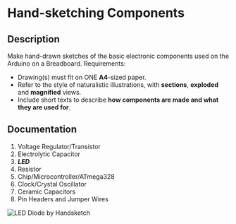 # Hand-sketching Components

## Description
Make hand-drawn sketches of the basic electronic components used on the Arduino on a Breadboard. 
Requirements:
* Drawing(s) must fit on ONE **A4**-sized paper.
* Refer to the style of naturalistic illustrations, with **sections**, **exploded** and **magnified** views.
* Include short texts to describe **how components are made and what they are used for**.

## Documentation

1. Voltage Regulator/Transistor
2. Electrolytic Capacitor
3. ***LED***
4. Resistor
5. Chip/Microcontroller/ATmega328
6. Clock/Crystal Oscillator
7. Ceramic Capacitors
8. Pin Headers and Jumper Wires

![LED Diode by Handsketch](./Handsketch_LEDdiode.jpg.jpg)





















